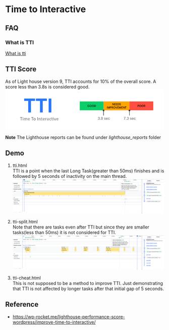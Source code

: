 # Time to Interactive

## FAQ
### What is TTI
[What is tti](https://web.dev/interactive/?#what-tti-measures)

## TTI Score
As of Light house version 9, TTI accounts for 10% of the overall score. A score less than 3.8s is considered good.
![tti score](./doc/score.png)

**Note** The Lighthouse reports can be found under *lighthouse_reports* folder
## Demo
1. tti.html  
TTI is a point when the last Long Task(greater than 50ms) finishes and is followed by 5 seconds of inactivity on the main thread.
![tti](./doc/tti.png)

2. tti-split.html  
Note that there are tasks even after TTI but since they are smaller tasks(less than 50ms) it is not considered for TTI. 
![tti split](./doc/tti_split.png)

3. tti-cheat.html  
This is not supposed to be a method to improve TTI. Just demonstrating that TTI is not affected by longer tasks after that initial gap of 5 seconds.



## Reference
* https://wp-rocket.me/lighthouse-performance-score-wordpress/improve-time-to-interactive/